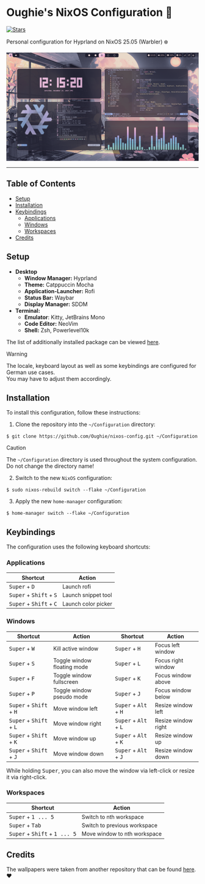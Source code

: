 # Oughie's NixOS Configuration :cherry_blossom:

[![Stars](https://img.shields.io/github/stars/Oughie/nixos-config)](https://github.com/Oughie/nixos-config/stargazers)

Personal configuration for Hyprland on NixOS 25.05 (Warbler) :snowflake:

![Screenshot](public/presentation.png)

---

## Table of Contents

- [Setup](#setup)
- [Installation](#installation)
- [Keybindings](#keybindings)
  - [Applications](#applications)
  - [Windows](#windows)
  - [Workspaces](#workspaces)
- [Credits](#credits)

## Setup

- **Desktop**
  - **Window Manager:** Hyprland
  - **Theme:** Catppuccin Mocha
  - **Application-Launcher:** Rofi
  - **Status Bar:** Waybar
  - **Display Manager:** SDDM
- **Terminal:**
  - **Emulator**: Kitty, JetBrains Mono
  - **Code Editor:** NeoVim
  - **Shell:** Zsh, Powerlevel10k

The list of additionally installed package can be viewed [here](nixos/modules/packages.nix).

> [!WARNING]
> The locale, keyboard layout as well as some keybindings are configured for German use cases.  
> You may have to adjust them accordingly.

## Installation

To install this configuration, follow these instructions:

1. Clone the repository into the `~/Configuration` directory:

```
$ git clone https://github.com/Oughie/nixos-config.git ~/Configuration
```

> [!CAUTION]
> The `~/Configuration` directory is used throughout the system configuration.  
> Do not change the directory name!

2. Switch to the new `NixOS` configuration:

```
$ sudo nixos-rebuild switch --flake ~/Configuration
```

3. Apply the new `home-manager` configuration:

```
$ home-manager switch --flake ~/Configuration
```

## Keybindings 

The configuration uses the following keyboard shortcuts:

### Applications

| Shortcut                                           | Action              |
| -------------------------------------------------- | ------------------- |
| <kbd>Super</kbd> + <kbd>D</kbd>                    | Launch rofi         |
| <kbd>Super</kbd> + <kbd>Shift</kbd> + <kbd>S</kbd> | Launch snippet tool |
| <kbd>Super</kbd> + <kbd>Shift</kbd> + <kbd>C</kbd> | Launch color picker |

### Windows

| Shortcut                                           | Action                      | Shortcut                                           | Action              |
| -------------------------------------------------- | --------------------------- | -------------------------------------------------- | ------------------- |
| <kbd>Super</kbd> + <kbd>W</kbd>                    | Kill active window          | <kbd>Super</kbd> + <kbd>H</kbd>                    | Focus left window   |
| <kbd>Super</kbd> + <kbd>S</kbd>                    | Toggle window floating mode | <kbd>Super</kbd> + <kbd>L</kbd>                    | Focus right window  |
| <kbd>Super</kbd> + <kbd>F</kbd>                    | Toggle window fullscreen    | <kbd>Super</kbd> + <kbd>K</kbd>                    | Focus window above  |
| <kbd>Super</kbd> + <kbd>P</kbd>                    | Toggle window pseudo mode   | <kbd>Super</kbd> + <kbd>J</kbd>                    | Focus window below  |
| <kbd>Super</kbd> + <kbd>Shift</kbd> + <kbd>H</kbd> | Move window left            | <kbd>Super</kbd> + <kbd>Alt</kbd> + <kbd>H</kbd>   | Resize window left  |
| <kbd>Super</kbd> + <kbd>Shift</kbd> + <kbd>L</kbd> | Move window right           | <kbd>Super</kbd> + <kbd>Alt</kbd> + <kbd>L</kbd>   | Resize window right |
| <kbd>Super</kbd> + <kbd>Shift</kbd> + <kbd>K</kbd> | Move window up              | <kbd>Super</kbd> + <kbd>Alt</kbd> + <kbd>K</kbd>   | Resize window up    |
| <kbd>Super</kbd> + <kbd>Shift</kbd> + <kbd>J</kbd> | Move window down            | <kbd>Super</kbd> + <kbd>Alt</kbd> + <kbd>J</kbd>   | Resize window down  |

While holding <kbd>Super</kbd>, you can also move the window via left-click or resize it via right-click.

### Workspaces 

| Shortcut                                                 | Action                       |
| -------------------------------------------------------- | ---------------------------- |
| <kbd>Super</kbd> + <kbd>1 ... 5</kbd>                    | Switch to nth workspace      |
| <kbd>Super</kbd> + <kbd>Tab</kbd>                        | Switch to previous workspace |
| <kbd>Super</kbd> + <kbd>Shift</kbd> + <kbd>1 ... 5</kbd> | Move window to nth workspace |

## Credits

The wallpapers were taken from another repository that can be found [here](https://github.com/orxngc/walls-catppuccin-mocha). :heart:
